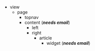 - view
  - page
    - topnav
    - content (**_needs email_**)
      - left
      - right
        - article
          - widget (**_needs email_**)

